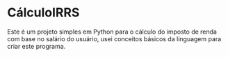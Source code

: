 # CálculoIRRS
Este é um projeto simples em Python para o cálculo do imposto de renda com base no salário do usuário, usei conceitos básicos da linguagem para criar este programa.
